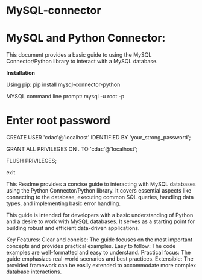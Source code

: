 # MySQL-connector
# MySQL and Python Connector:
This document provides a basic guide to using the MySQL Connector/Python library to interact with a MySQL database.

**Installation**

Using pip:
   pip install mysql-connector-python

MYSQL command line prompt:
mysql -u root -p 
# Enter root password

CREATE USER 'cdac'@'localhost' IDENTIFIED BY 'your_strong_password';

GRANT ALL PRIVILEGES ON *.* TO 'cdac'@'localhost';

FLUSH PRIVILEGES;

exit

   
This Readme provides a concise guide to interacting with MySQL databases using the Python Connector/Python library. It covers essential aspects like connecting to the database, executing common SQL queries, handling data types, and implementing basic error handling.

This guide is intended for developers with a basic understanding of Python and a desire to work with MySQL databases. It serves as a starting point for building robust and efficient data-driven applications.

Key Features:
Clear and concise: The guide focuses on the most important concepts and provides practical examples.
Easy to follow: The code examples are well-formatted and easy to understand.
Practical focus: The guide emphasizes real-world scenarios and best practices.
Extensible: The provided framework can be easily extended to accommodate more complex database interactions.

